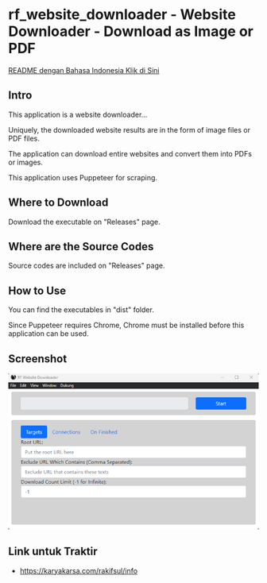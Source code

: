 # rf_website_downloader - Website Downloader - Download as Image or PDF

[README dengan Bahasa Indonesia Klik di Sini](https://github.com/rakifsul/rf_website_downloader/blob/main/README_id.md)

## Intro

This application is a website downloader...

Uniquely, the downloaded website results are in the form of image files or PDF files.

The application can download entire websites and convert them into PDFs or images.

This application uses Puppeteer for scraping.

## Where to Download

Download the executable on "Releases" page.

## Where are the Source Codes

Source codes are included on "Releases" page.

## How to Use

You can find the executables in "dist" folder.

Since Puppeteer requires Chrome, Chrome must be installed before this application can be used.

## Screenshot

<p align="center">
	<img src="./.md_asset/ss-1.png" />
</p>

## Link untuk Traktir

- https://karyakarsa.com/rakifsul/info